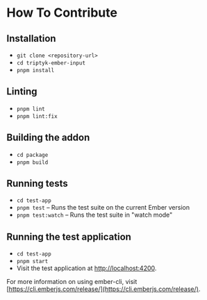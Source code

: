 # How To Contribute

## Installation

- `git clone <repository-url>`
- `cd triptyk-ember-input`
- `pnpm install`

## Linting

- `pnpm lint`
- `pnpm lint:fix`

## Building the addon

- `cd package`
- `pnpm build`

## Running tests

- `cd test-app`
- `pnpm test` – Runs the test suite on the current Ember version
- `pnpm test:watch` – Runs the test suite in "watch mode"

## Running the test application

- `cd test-app`
- `pnpm start`
- Visit the test application at [http://localhost:4200](http://localhost:4200).

For more information on using ember-cli, visit [https://cli.emberjs.com/release/](https://cli.emberjs.com/release/).
